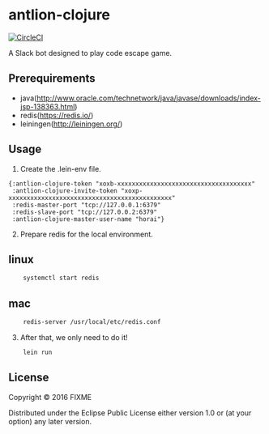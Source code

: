 # antlion-clojure

[![CircleCI](https://circleci.com/gh/boxp/antlion-clojure.svg?style=svg)](https://circleci.com/gh/boxp/antlion-clojure)

A Slack bot designed to play code escape game.

## Prerequirements

- java(http://www.oracle.com/technetwork/java/javase/downloads/index-jsp-138363.html)
- redis(https://redis.io/)
- leiningen(http://leiningen.org/)

## Usage

1. Create the .lein-env file.

```clj:.lein-env
{:antlion-clojure-token "xoxb-xxxxxxxxxxxxxxxxxxxxxxxxxxxxxxxxxxxxx"
 :antlion-clojure-invite-token "xoxp-xxxxxxxxxxxxxxxxxxxxxxxxxxxxxxxxxxxxxxxxxxxxx"
 :redis-master-port "tcp://127.0.0.1:6379"
 :redis-slave-port "tcp://127.0.0.2:6379"
 :antlion-clojure-master-user-name "horai"}
```

2. Prepare redis for the local environment.

## linux

```bash
	systemctl start redis
```

## mac

```bash
	redis-server /usr/local/etc/redis.conf
```

3. After that, we only need to do it!

```bash
	lein run
```

## License

Copyright © 2016 FIXME

Distributed under the Eclipse Public License either version 1.0 or (at
your option) any later version.
